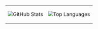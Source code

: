 <table>
<tr>
<td>

![GitHub Stats](https://github-readme-stats.vercel.app/api?username=Din829&show_icons=true&theme=default&hide_border=true&hide=prs)

</td>
<td>

![Top Languages](https://github-readme-stats.vercel.app/api/top-langs/?username=Din829&layout=compact&theme=default&hide_border=true)

</td>
</tr>
</table>
